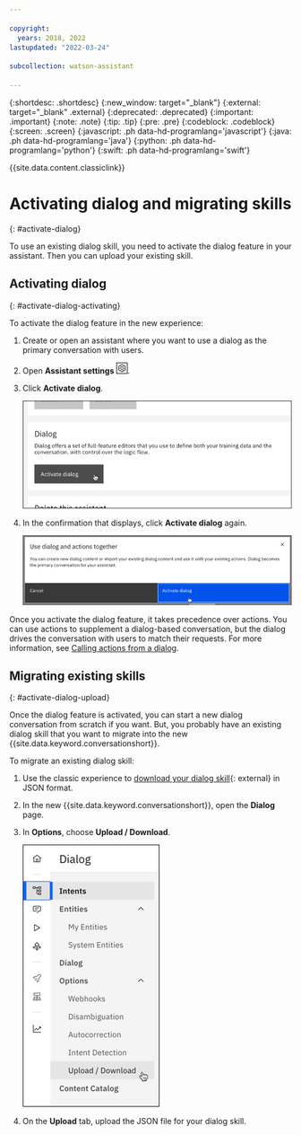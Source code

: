 ```yaml
---

copyright:
  years: 2018, 2022
lastupdated: "2022-03-24"

subcollection: watson-assistant

---
```


{:shortdesc: .shortdesc}
{:new_window: target="_blank"}
{:external: target="_blank" .external}
{:deprecated: .deprecated}
{:important: .important}
{:note: .note}
{:tip: .tip}
{:pre: .pre}
{:codeblock: .codeblock}
{:screen: .screen}
{:javascript: .ph data-hd-programlang='javascript'}
{:java: .ph data-hd-programlang='java'}
{:python: .ph data-hd-programlang='python'}
{:swift: .ph data-hd-programlang='swift'}

{{site.data.content.classiclink}}

# Activating dialog and migrating skills
{: #activate-dialog}

To use an existing dialog skill, you need to activate the dialog feature in your assistant. Then you can upload your existing skill.

## Activating dialog
{: #activate-dialog-activating}

To activate the dialog feature in the new experience:

1.  Create or open an assistant where you want to use a dialog as the primary conversation with users.

1.  Open **Assistant settings** ![Assistant settings](images/assistant-settings-icon.png).

1.  Click **Activate dialog**.

    ![Activate dialog](images/activate-dialog.png)

1.  In the confirmation that displays, click **Activate dialog** again.

    ![Activate dialog](images/activate-dialog-modal.png)

Once you activate the dialog feature, it takes precedence over actions. You can use actions to supplement a dialog-based conversation, but the dialog drives the conversation with users to match their requests. For more information, see [Calling actions from a dialog](/docs/watson-assistant?topic=watson-assistant-dialog-call-action).

## Migrating existing skills
{: #activate-dialog-upload}

Once the dialog feature is activated, you can start a new dialog conversation from scratch if you want. But, you probably have an existing dialog skill that you want to migrate into the new {{site.data.keyword.conversationshort}}.

To migrate an existing dialog skill:

1.  Use the classic experience to [download your dialog skill](/docs/assistant?topic=assistant-skill-tasks#skill-tasks-download){: external} in JSON format. 

1.  In the new {{site.data.keyword.conversationshort}}, open the **Dialog** page.

1.  In **Options**, choose **Upload / Download**.

    ![Upload dialog](images/dialog-upload.png)

1.  On the **Upload** tab, upload the JSON file for your dialog skill.
